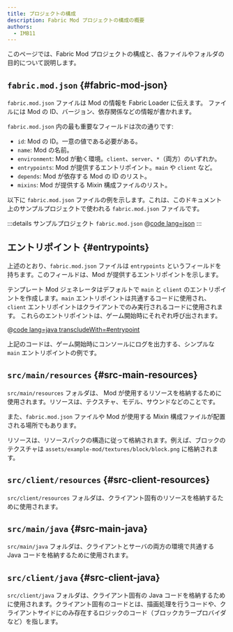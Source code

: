 ```yaml
---
title: プロジェクトの構成
description: Fabric Mod プロジェクトの構成の概要
authors:
  - IMB11
---
```


このページでは、Fabric Mod プロジェクトの構成と、各ファイルやフォルダの目的について説明します。

## `fabric.mod.json` {#fabric-mod-json}

`fabric.mod.json` ファイルは Mod の情報を Fabric Loader に伝えます。 ファイルには Mod の ID、バージョン、依存関係などの情報が書かれます。

`fabric.mod.json` 内の最も重要なフィールドは次の通りです:

- `id`: Mod の ID。一意の値である必要がある。
- `name`: Mod の名前。
- `environment`: Mod が動く環境。`client`、`server`、`*`（両方）のいずれか。
- `entrypoints`: Mod が提供するエントリポイント。`main` や `client` など。
- `depends`: Mod が依存する Mod の ID のリスト。
- `mixins`: Mod が提供する Mixin 構成ファイルのリスト。

以下に `fabric.mod.json` ファイルの例を示します。これは、このドキュメント上のサンプルプロジェクトで使われる `fabric.mod.json` ファイルです。

:::details サンプルプロジェクト `fabric.mod.json`
@[code lang=json](@/reference/1.21/src/main/resources/fabric.mod.json)
:::

## エントリポイント {#entrypoints}

上述のとおり、`fabric.mod.json` ファイルは `entrypoints` というフィールドを持ちます。このフィールドは、Mod が提供するエントリポイントを示します。

テンプレート Mod ジェネレータはデフォルトで `main` と `client` のエントリポイントを作成します。`main` エントリポイントは共通するコードに使用され、`client` エントリポイントはクライアントでのみ実行されるコードに使用されます。 これらのエントリポイントは、ゲーム開始時にそれぞれ呼び出されます。

@[code lang=java transcludeWith=#entrypoint](@/reference/1.21/src/main/java/com/example/docs/ExampleMod.java)

上記のコードは、ゲーム開始時にコンソールにログを出力する、シンプルな `main` エントリポイントの例です。

## `src/main/resources` {#src-main-resources}

`src/main/resources` フォルダは、 Mod が使用するリソースを格納するために使用されます。リソースは、テクスチャ、モデル、サウンドなどのことです。

また、`fabric.mod.json` ファイルや Mod が使用する Mixin 構成ファイルが配置される場所でもあります。

リソースは、リソースパックの構造に従って格納されます。例えば、ブロックのテクスチャは `assets/example-mod/textures/block/block.png` に格納されます。

## `src/client/resources` {#src-client-resources}

`src/client/resources` フォルダは、クライアント固有のリソースを格納するために使用されます。

## `src/main/java` {#src-main-java}

`src/main/java` フォルダは、クライアントとサーバの両方の環境で共通する Java コードを格納するために使用されます。

## `src/client/java` {#src-client-java}

`src/client/java` フォルダは、クライアント固有の Java コードを格納するために使用されます。クライアント固有のコードとは、描画処理を行うコードや、クライアントサイドにのみ存在するロジックのコード（ブロックカラープロバイダなど）を指します。

